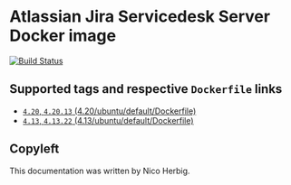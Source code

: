 # Atlassian Jira Servicedesk Server Docker image

[![Build Status](https://github.com/nicoherbigio/docker-atlassian-jira-servicedesk-server/actions/workflows/build-docker-images.yml/badge.svg)](https://github.com/nicoherbigio/docker-atlassian-jira-servicedesk-server/actions/workflows/build-docker-images.yml)

## Supported tags and respective `Dockerfile` links

 * [`4.20`, `4.20.13` (4.20/ubuntu/default/Dockerfile)](https://github.com/nicoherbigio/docker-atlassian-jira-servicedesk-server/blob/main/4.20/debian/default/Dockerfile)
 * [`4.13`, `4.13.22` (4.13/ubuntu/default/Dockerfile)](https://github.com/nicoherbigio/docker-atlassian-jira-servicedesk-server/blob/main/4.13/debian/default/Dockerfile)

## Copyleft

This documentation was written by Nico Herbig.
